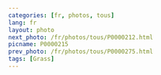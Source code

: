 ```yaml
---
categories: [fr, photos, tous]
lang: fr
layout: photo
next_photo: /fr/photos/tous/P0000212.html
picname: P0000215
prev_photo: /fr/photos/tous/P0000275.html
tags: [Grass]
---
```

